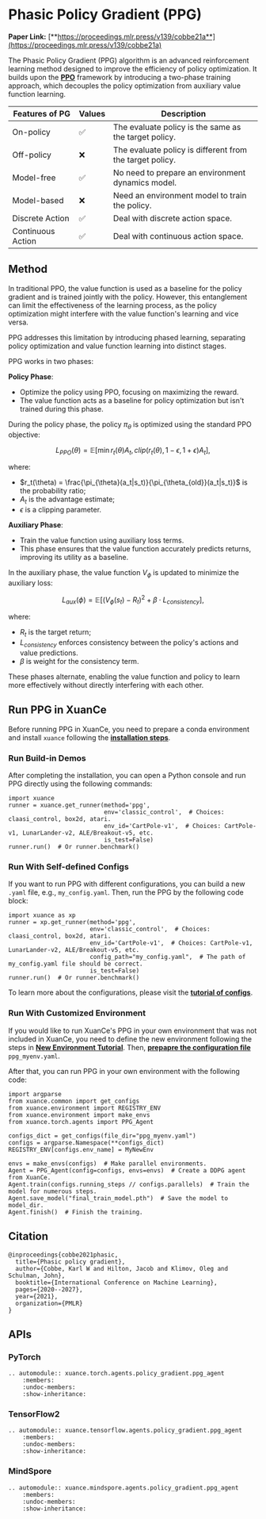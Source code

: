 # Phasic Policy Gradient (PPG)

**Paper Link:** [**https://proceedings.mlr.press/v139/cobbe21a**](https://proceedings.mlr.press/v139/cobbe21a)

The Phasic Policy Gradient (PPG) algorithm is an advanced reinforcement learning method designed to improve the efficiency of policy optimization. 
It builds upon the 
[**PPO**](ppoclip_agent.md) 
framework by introducing a two-phase training approach, 
which decouples the policy optimization from auxiliary value function learning.

| Features of PG    | Values | Description                                              |
|-------------------|--------|----------------------------------------------------------|
| On-policy         | ✅      | The evaluate policy is the same as the target policy.    |
| Off-policy        | ❌      | The evaluate policy is different from the target policy. | 
| Model-free        | ✅      | No need to prepare an environment dynamics model.        | 
| Model-based       | ❌      | Need an environment model to train the policy.           | 
| Discrete Action   | ✅      | Deal with discrete action space.                         |   
| Continuous Action | ✅      | Deal with continuous action space.                       |

## Method

In traditional PPO, the value function is used as a baseline for the policy gradient and is trained jointly with the policy. 
However, this entanglement can limit the effectiveness of the learning process, 
as the policy optimization might interfere with the value function's learning and vice versa.

PPG addresses this limitation by introducing phased learning, 
separating policy optimization and value function learning into distinct stages.

PPG works in two phases:

**Policy Phase**:
- Optimize the policy using PPO, focusing on maximizing the reward.
- The value function acts as a baseline for policy optimization but isn't trained during this phase.

During the policy phase, the policy $\pi_{\theta}$ is optimized using the standard PPO objective:

$$
L_{PPO}(\theta) = \mathbb{E}[\min{r_t(\theta)A_t, clip(r_t(\theta), 1-\epsilon, 1+\epsilon)A_t}],
$$

where:
- $r_t(\theta) = \frac{\pi_{\theta}(a_t|s_t)}{\pi_{\theta_{old}}(a_t|s_t)}$ is the probability ratio; 
- $A_t$ is the advantage estimate;
- $\epsilon$ is a clipping parameter.

**Auxiliary Phase**:
- Train the value function using auxiliary loss terms.
- This phase ensures that the value function accurately predicts returns, improving its utility as a baseline.

In the auxiliary phase, the value function $V_{\phi}$ is updated to minimize the auxiliary loss:

$$
L_{aux}(\phi) = \mathbb{E}[(V_{\phi}(s_t) - R_t)^2 + \beta \cdot L_{consistency}],
$$

where:
- $R_t$ is the target return;
- $L_{consistency}$ enforces consistency between the policy's actions and value predictions.
- $\beta$ is weight for the consistency term.

These phases alternate, 
enabling the value function and policy to learn more effectively without directly interfering with each other.

## Run PPG in XuanCe

Before running PPG in XuanCe, you need to prepare a conda environment and install ``xuance`` following 
the [**installation steps**](./../../../usage/installation.rst#install-xuance).

### Run Build-in Demos

After completing the installation, you can open a Python console and run PPG directly using the following commands:

```python3
import xuance
runner = xuance.get_runner(method='ppg',
                           env='classic_control',  # Choices: claasi_control, box2d, atari.
                           env_id='CartPole-v1',  # Choices: CartPole-v1, LunarLander-v2, ALE/Breakout-v5, etc.
                           is_test=False)
runner.run()  # Or runner.benchmark()
```

### Run With Self-defined Configs

If you want to run PPG with different configurations, you can build a new ``.yaml`` file, e.g., ``my_config.yaml``.
Then, run the PPG by the following code block:

```python3
import xuance as xp
runner = xp.get_runner(method='ppg',
                       env='classic_control',  # Choices: claasi_control, box2d, atari.
                       env_id='CartPole-v1',  # Choices: CartPole-v1, LunarLander-v2, ALE/Breakout-v5, etc.
                       config_path="my_config.yaml",  # The path of my_config.yaml file should be correct.
                       is_test=False)
runner.run()  # Or runner.benchmark()
```

To learn more about the configurations, please visit the 
[**tutorial of configs**](./../../configs/configuration_examples.rst).

### Run With Customized Environment

If you would like to run XuanCe's PPG in your own environment that was not included in XuanCe, 
you need to define the new environment following the steps in 
[**New Environment Tutorial**](./../../../usage/new_envs.rst).
Then, [**prepapre the configuration file**](./../../../usage/new_envs.rst#step-2-create-the-config-file-and-read-the-configurations) 
 ``ppg_myenv.yaml``.

After that, you can run PPG in your own environment with the following code:

```python3
import argparse
from xuance.common import get_configs
from xuance.environment import REGISTRY_ENV
from xuance.environment import make_envs
from xuance.torch.agents import PPG_Agent

configs_dict = get_configs(file_dir="ppg_myenv.yaml")
configs = argparse.Namespace(**configs_dict)
REGISTRY_ENV[configs.env_name] = MyNewEnv

envs = make_envs(configs)  # Make parallel environments.
Agent = PPG_Agent(config=configs, envs=envs)  # Create a DDPG agent from XuanCe.
Agent.train(configs.running_steps // configs.parallels)  # Train the model for numerous steps.
Agent.save_model("final_train_model.pth")  # Save the model to model_dir.
Agent.finish()  # Finish the training.
```

## Citation

```{code-block} bash
@inproceedings{cobbe2021phasic,
  title={Phasic policy gradient},
  author={Cobbe, Karl W and Hilton, Jacob and Klimov, Oleg and Schulman, John},
  booktitle={International Conference on Machine Learning},
  pages={2020--2027},
  year={2021},
  organization={PMLR}
}
```

## APIs

### PyTorch

```{eval-rst}
.. automodule:: xuance.torch.agents.policy_gradient.ppg_agent
    :members:
    :undoc-members:
    :show-inheritance:
```

### TensorFlow2

```{eval-rst}
.. automodule:: xuance.tensorflow.agents.policy_gradient.ppg_agent
    :members:
    :undoc-members:
    :show-inheritance:
```

### MindSpore

```{eval-rst}
.. automodule:: xuance.mindspore.agents.policy_gradient.ppg_agent
    :members:
    :undoc-members:
    :show-inheritance:
```
